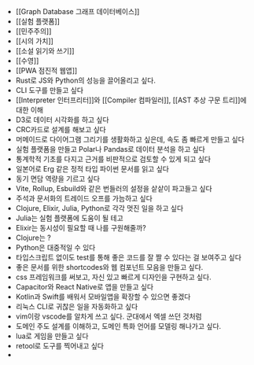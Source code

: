 - [[Graph Database 그래프 데이터베이스]]
- [[실험 플랫폼]]
- [[민주주의]]
- [[시의 가치]]
- [[소설 읽기와 쓰기]]
- [[수영]]
- [[PWA 점진적 웹앱]]
- Rust로 JS와 Python의 성능을 끌어올리고 싶다.
- CLI 도구를 만들고 싶다
- [[Interpreter 인터프리터]]와 [[Compiler 컴파일러]], [[AST 추상 구문 트리]]에 대한 이해
- D3로 데이터 시각화를 하고 싶다
- CRC카드로 설계를 해보고 싶다
- 머메이드로 다이어그램 그리기를 생활화하고 싶은데, 속도 좀 빠르게 만들고 싶다
- 실험 플랫폼을 만들고 Polar나 Pandas로 데이터 분석을 하고 싶다
- 통계학적 기초를 다지고 근거를 비판적으로 검토할 수 있게 되고 싶다
- 일본어로 Erg 같은 정적 타입 파이썬 문서를 읽고 싶다
- 동기 면담 역량을 기르고 싶다
- Vite, Rollup, Esbuild와 같은 번들러의 설정을 샅샅이 파고들고 싶다
- 주석과 문서화의 트레이드 오프를 가늠하고 싶다
- Clojure, Elixir, Julia, Python로 각각 멋진 일을 하고 싶다
- Julia는 실험 플랫폼에 도움이 될 테고
- Elixir는 동시성이 필요할 때 나를 구원해줄까?
- Clojure는 ?
- Python은 대중적일 수 있다
- 타입스크립트 없이도 test를 통해 좋은 코드를 잘 짤 수 있다는 걸 보여주고 싶다
- 좋은 문서를 위한 shortcodes와 웹 컴포넌트 모음을 만들고 싶다.
- css 프레임워크를 써보고, 자신 있고 빠르게 디자인을 구현하고 싶다.
- Capacitor와 React Native로 앱을 만들고 싶다
- Kotlin과 Swift를 배워서 모바일앱을 확장할 수 있으면 좋겠다
- 리눅스 CLI로 귀찮은 일을 자동화하고 싶다
- vim이랑 vscode를 알차게 쓰고 싶다. 군대에서 엑셀 쓰던 것처럼
- 도메인 주도 설계를 이해하고, 도메인 특화 언어를 모델링 해나가고 싶다.
- lua로 게임을 만들고 싶다
- retool로 도구를 찍어내고 싶다
-